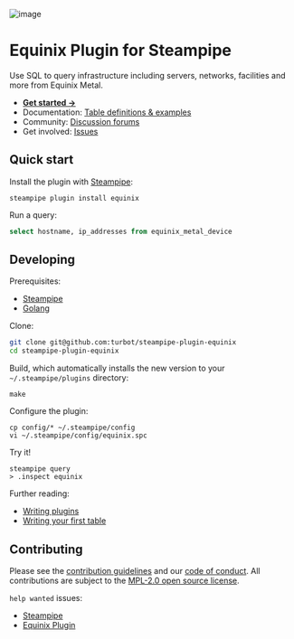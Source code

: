 ![image](https://hub.steampipe.io/images/plugins/turbot/equinix-social-graphic.png)

# Equinix Plugin for Steampipe

Use SQL to query infrastructure including servers, networks, facilities and more from Equinix Metal. 

* **[Get started →](https://hub.steampipe.io/plugins/turbot/equinix)**
* Documentation: [Table definitions & examples](https://hub.steampipe.io/plugins/turbot/equinix/tables)
* Community: [Discussion forums](https://github.com/turbot/steampipe/discussions)
* Get involved: [Issues](https://github.com/turbot/steampipe-plugin-equinix/issues)

## Quick start

Install the plugin with [Steampipe](https//steampipe.io):
```shell
steampipe plugin install equinix
```

Run a query:
```sql
select hostname, ip_addresses from equinix_metal_device
```

## Developing

Prerequisites:
- [Steampipe](https://steampipe.io/downloads)
- [Golang](https://golang.org/doc/install)

Clone:

```sh
git clone git@github.com:turbot/steampipe-plugin-equinix
cd steampipe-plugin-equinix
```

Build, which automatically installs the new version to your `~/.steampipe/plugins` directory:
```
make
```

Configure the plugin:
```
cp config/* ~/.steampipe/config
vi ~/.steampipe/config/equinix.spc
```

Try it!
```
steampipe query
> .inspect equinix
```

Further reading:
* [Writing plugins](https://steampipe.io/docs/develop/writing-plugins)
* [Writing your first table](https://steampipe.io/docs/develop/writing-your-first-table)

## Contributing

Please see the [contribution guidelines](https://github.com/turbot/steampipe/blob/main/CONTRIBUTING.md) and our [code of conduct](https://github.com/turbot/steampipe/blob/main/CODE_OF_CONDUCT.md). All contributions are subject to the [MPL-2.0 open source license](https://github.com/turbot/steampipe-plugin-equinix/blob/main/LICENSE).

`help wanted` issues:
- [Steampipe](https://github.com/turbot/steampipe/labels/help%20wanted)
- [Equinix Plugin](https://github.com/turbot/steampipe-plugin-equinix/labels/help%20wanted)